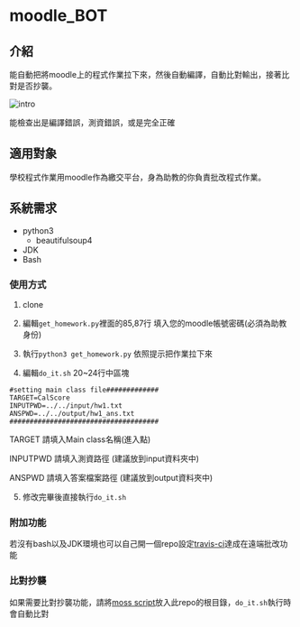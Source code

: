 # moodle_BOT

## 介紹

能自動把將moodle上的程式作業拉下來，然後自動編譯，自動比對輸出，接著比對是否抄襲。

![intro](https://i.imgur.com/eXU7ERv.png)

能檢查出是編譯錯誤，測資錯誤，或是完全正確

## 適用對象

學校程式作業用moodle作為繳交平台，身為助教的你負責批改程式作業。

## 系統需求

- python3 
  - beautifulsoup4
- JDK
- Bash

### 使用方式

1. clone

2. 編輯`get_homework.py`裡面的85,87行 填入您的moodle帳號密碼(必須為助教身份)

3. 執行`python3 get_homework.py` 依照提示把作業拉下來

4. 編輯`do_it.sh` 20~24行中區塊

```
#setting main class file#############
TARGET=CalScore
INPUTPWD=../../input/hw1.txt
ANSPWD=../../output/hw1_ans.txt
#####################################
```

TARGET 請填入Main class名稱(進入點)

INPUTPWD 請填入測資路徑 (建議放到input資料夾中)

ANSPWD 請填入答案檔案路徑 (建議放到output資料夾中)

5. 修改完畢後直接執行`do_it.sh`

### 附加功能

若沒有bash以及JDK環境也可以自己開一個repo設定[travis-ci](https://travis-ci.org/)達成在遠端批改功能

### 比對抄襲

如果需要比對抄襲功能，請將[moss script](http://theory.stanford.edu/~aiken/moss/)放入此repo的根目錄，`do_it.sh`執行時會自動比對
